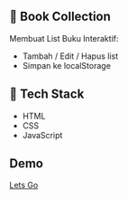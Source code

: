 ## 📝 Book Collection

Membuat List Buku Interaktif:
- Tambah / Edit / Hapus list
- Simpan ke localStorage
  
## 🔧 Tech Stack
- HTML
- CSS
- JavaScript

##  Demo
[Lets Go](https://FelienZ.github.io/JSWebStorage/)

